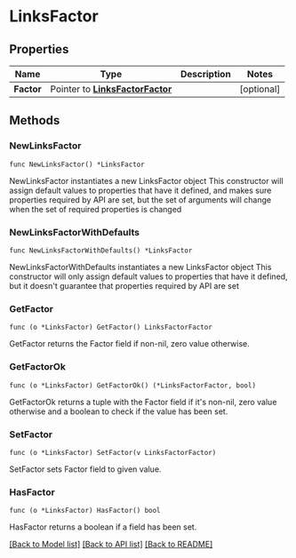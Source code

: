 # LinksFactor

## Properties

Name | Type | Description | Notes
------------ | ------------- | ------------- | -------------
**Factor** | Pointer to [**LinksFactorFactor**](LinksFactorFactor.md) |  | [optional] 

## Methods

### NewLinksFactor

`func NewLinksFactor() *LinksFactor`

NewLinksFactor instantiates a new LinksFactor object
This constructor will assign default values to properties that have it defined,
and makes sure properties required by API are set, but the set of arguments
will change when the set of required properties is changed

### NewLinksFactorWithDefaults

`func NewLinksFactorWithDefaults() *LinksFactor`

NewLinksFactorWithDefaults instantiates a new LinksFactor object
This constructor will only assign default values to properties that have it defined,
but it doesn't guarantee that properties required by API are set

### GetFactor

`func (o *LinksFactor) GetFactor() LinksFactorFactor`

GetFactor returns the Factor field if non-nil, zero value otherwise.

### GetFactorOk

`func (o *LinksFactor) GetFactorOk() (*LinksFactorFactor, bool)`

GetFactorOk returns a tuple with the Factor field if it's non-nil, zero value otherwise
and a boolean to check if the value has been set.

### SetFactor

`func (o *LinksFactor) SetFactor(v LinksFactorFactor)`

SetFactor sets Factor field to given value.

### HasFactor

`func (o *LinksFactor) HasFactor() bool`

HasFactor returns a boolean if a field has been set.


[[Back to Model list]](../README.md#documentation-for-models) [[Back to API list]](../README.md#documentation-for-api-endpoints) [[Back to README]](../README.md)


